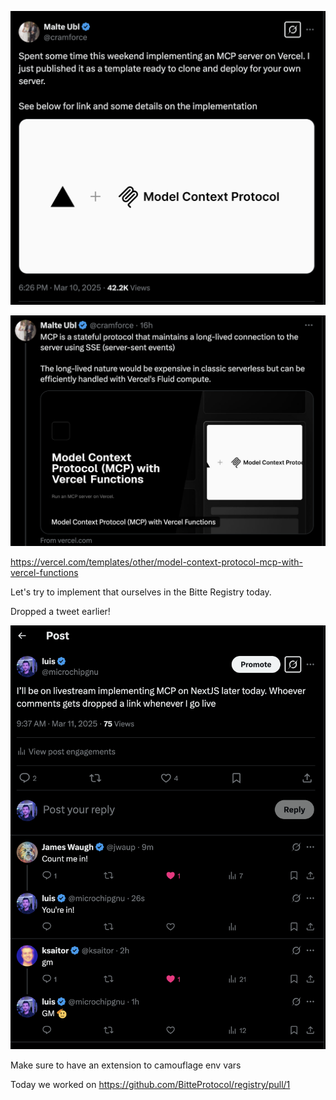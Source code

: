 ![](2025-03-11_0.png)

![](2025-03-11_1.png)

https://vercel.com/templates/other/model-context-protocol-mcp-with-vercel-functions

Let's try to implement that ourselves in the Bitte Registry today.

Dropped a tweet earlier!

![](2025-03-11_2.png)


Make sure to have an extension to camouflage env vars

Today we worked on https://github.com/BitteProtocol/registry/pull/1

